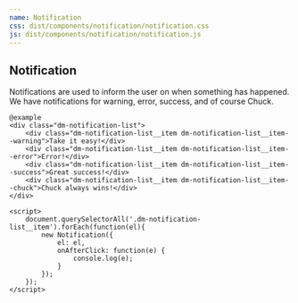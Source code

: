 ```yaml
---
name: Notification
css: dist/components/notification/notification.css
js: dist/components/notification/notification.js
---
```


## Notification

Notifications are used to inform the user on when something has happened. We have notifications 
for warning, error, success, and of course Chuck. 

    @example
    <div class="dm-notification-list">
        <div class="dm-notification-list__item dm-notification-list__item--warning">Take it easy!</div>
        <div class="dm-notification-list__item dm-notification-list__item--error">Error!</div>
		<div class="dm-notification-list__item dm-notification-list__item--success">Great success!</div>
		<div class="dm-notification-list__item dm-notification-list__item--chuck">Chuck always wins!</div>
    </div>
    
    <script>
        document.querySelectorAll('.dm-notification-list__item').forEach(function(el){
            new Notification({
                el: el,
                onAfterClick: function(e) {
                    console.log(e);
                }
            });
        });
    </script>
    